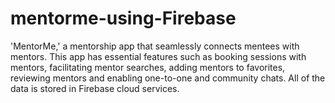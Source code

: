# mentorme-using-Firebase
'MentorMe,' a mentorship app that seamlessly connects mentees with mentors. This app has essential features such as booking sessions with mentors, facilitating mentor searches, adding mentors to favorites, reviewing mentors and enabling one-to-one and community chats. All of the data is stored in Firebase cloud services. 
